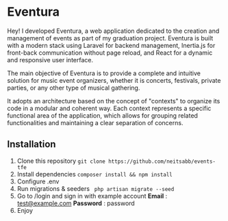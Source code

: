 # Eventura

Hey! I developed Eventura, a web application dedicated to the creation and management of events as part of my graduation project. Eventura is built with a modern stack using Laravel for backend management, Inertia.js for front-back communication without page reload, and React for a dynamic and responsive user interface.

The main objective of Eventura is to provide a complete and intuitive solution for music event organizers, whether it is concerts, festivals, private parties, or any other type of musical gathering.

It adopts an architecture based on the concept of "contexts" to organize its code in a modular and coherent way. Each context represents a specific functional area of the application, which allows for grouping related functionalities and maintaining a clear separation of concerns.

## Installation

1. Clone this repository
   `git clone https://github.com/neitsabb/events-tfe`
2. Install dependencies
   `composer install && npm install`
3. Configure .env
4. Run migrations & seeders
   `
php artisan migrate --seed`
5. Go to /login and sign in with example account
   **Email** : test@example.com
   **Password** : password
6. Enjoy
